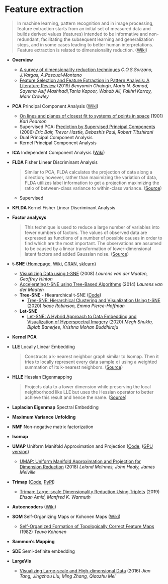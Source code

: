 # Feature extraction
> In machine learning, pattern recognition and in image processing, feature extraction starts from an initial set of measured data and builds derived values (features) intended to be informative and non-redundant, facilitating the subsequent learning and generalization steps, and in some cases leading to better human interpretations. Feature extraction is related to dimensionality reduction. ([Wiki](https://en.wikipedia.org/wiki/Feature_extraction))

- **Overview**
  - [A survey of dimensionality reduction techniques](https://arxiv.org/pdf/1403.2877.pdf) *C.O.S.Sorzano, J.Vargas, A.Pascual‐Montano*
  - [Feature Selection and Feature Extraction in Pattern Analysis: A Literature Review](https://arxiv.org/pdf/1905.02845.pdf) (2019) *Benyamin Ghojogh, Maria N. Samad, Sayema Asif Mashhadi,Tania Kapoor, Wahab Ali, Fakhri Karray, Mark Crowley*

- **PCA** Principal Component Analysis ([Wiki](https://en.wikipedia.org/wiki/Principal_component_analysis))
  - [On lines and planes of closest fit to systems of points in space](https://zenodo.org/record/1430636#.Xos47PFRVnx) (1901) *Karl Pearson*
  - Supervised PCA: [Prediction by Supervised Principal Components](https://web.stanford.edu/~hastie/Papers/spca_JASA.pdf) (2006) *Eric Bair, Trevor Hastie, Debashis Paul, Robert Tibshirani*
  - Dual Principal Component Analysis
  - Kernel Principal Component Analysis
- **ICA** Independent Component Analysis ([Wiki](https://en.wikipedia.org/wiki/Independent_component_analysis))
- **FLDA** Fisher Linear Discriminant Analysis  
  > Similar to PCA, FLDA calculates the projection of data along a direction; however, rather than maximizing the variation of data, FLDA utilizes label information to get a projection maximizing the ratio of between-class variance to within-class variance. ([Source](https://arxiv.org/pdf/1905.02845.pdf))
  - Supervised
- **KFLDA** Kernel Fisher Linear Discriminant Analysis
- **Factor analysys**  
  > This technique is used to reduce a large number of variables into fewer numbers of factors. The values of observed data are expressed as functions of a number of possible causes in order to find which are the most important. The observations are assumed to be caused by a linear transformation of lower-dimensional latent factors and added Gaussian noise. ([Source](https://towardsdatascience.com/dimensionality-reduction-101-for-dummies-like-me-abcfb2551794))
- **t-SNE** ([Homepage](https://lvdmaaten.github.io/tsne/), [Wiki](https://en.wikipedia.org/wiki/T-distributed_stochastic_neighbor_embedding), [CRAN](https://cran.r-project.org/web/packages/tsne/), [sklearn](https://scikit-learn.org/stable/modules/generated/sklearn.manifold.TSNE.html))
  - [Visualizing Data using t-SNE](https://lvdmaaten.github.io/publications/papers/JMLR_2008.pdf) (2008) *Laurens van der Maaten, Geoffrey Hinton*
  - [Accelerating t-SNE using Tree-Based Algorithms](https://lvdmaaten.github.io/publications/papers/JMLR_2014.pdf) (2014) *Laurens van der Maaten*
  - **Tree-SNE** - Hieararchical t-SNE  ([Code](https://github.com/isaacrob/treesne))
    - [Tree-SNE: Hierarchical Clustering and Visualization Using t-SNE](https://arxiv.org/pdf/2002.05687) (2020) *Isaac Robinson, Emma Pierce-Hoffman*
  - **Let-SNE**
    - [Let-SNE: A Hybrid Approach to Data Embedding and Visualization of Hyperspectral Imagery](https://arxiv.org/pdf/1910.08790.pdf) (2020) *Megh Shukla, Biplab Banerjee, Krishna Mohan Buddhiraju*
- **Kernel PCA**
- **LLE** Locally Linear Embedding  
  > Constructs a k-nearest neighbor graph similar to Isomap. Then it tries to locally represent every data sample x i using a weighted summation of its k-nearest neighbors. ([Source](https://arxiv.org/pdf/1905.02845.pdf))
- **HLLE** Hessian Eigenmapping  
  > Projects data to a lower dimension while preserving the local neighborhood like LLE but uses the Hessian operator to better achieve this result and hence the name. ([Source](https://towardsdatascience.com/dimensionality-reduction-for-machine-learning-80a46c2ebb7e))
- **Laplacian Eigenmap** Spectral Embedding
- **Maximum Variance Unfolding**
- **NMF** Non-negative matrix factorization
- **Isomap**
- **UMAP** Uniform Manifold Approximation and Projection ([Code](https://github.com/lmcinnes/umap), ([GPU version](https://docs.rapids.ai/api/cuml/stable/api.html#umap))
  - [UMAP: Uniform Manifold Approximation and Projection for Dimension Reduction](https://arxiv.org/pdf/1802.03426) (2018) *Leland McInnes, John Healy, James Melville*
- **Trimap** ([Code](https://github.com/eamid/trimap), [PyPI](https://pypi.org/project/trimap/))
  - [Trimap: Large-scale Dimensionality Reduction Using Triplets](https://arxiv.org/pdf/1910.00204.pdf) (2019) *Ehsan Amid, Manfred K. Warmuth*
- **Autoencoders** ([Wiki](https://en.wikipedia.org/wiki/Autoencoder))
- **SOM** Self-Organizing Maps or Kohonen Maps ([Wiki](https://en.wikipedia.org/wiki/Self-organizing_map))
  - [Self-Organized Formation of Topologically Correct Feature Maps](http://www.cnbc.cmu.edu/~tai/nc19journalclubs/Kohonen1982_Article_Self-organizedFormationOfTopol.pdf) (1982) *Teuvo Kohonen*
- **Sammon’s Mapping**
- **SDE** Semi-definite embedding
- **LargeVis**
  - [Visualizing Large-scale and High-dimensional Data](https://arxiv.org/abs/1602.00370) (2016) *Jian Tang, Jingzhou Liu, Ming Zhang, Qiaozhu Mei*
